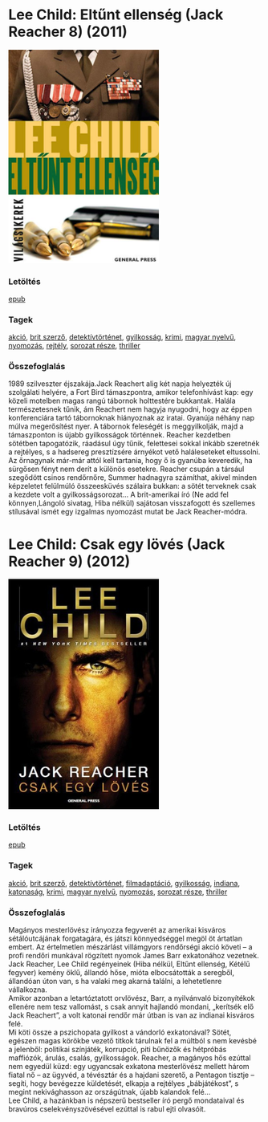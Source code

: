 # <a name="id_1206">Lee Child: Eltűnt ellenség (Jack Reacher 8) (2011)</a>
<img src="https://github.com/BercziSandor/calibre_lib/raw/main/libs/main/Lee%20Child/Eltunt%20ellenseg%20%281206%29/cover.jpg" alt="cover" width="300"/>

### Letöltés
[epub](https://github.com/BercziSandor/calibre_lib/raw/main/libs/main/Lee%20Child/Eltunt%20ellenseg%20%281206%29/Eltunt%20ellenseg%20-%20Lee%20Child.epub)

### Tagek
[akció](https://github.com/berczisandor/calibre_lib/blob/main/libs/main/tags/akci%c3%b3.md), [brit szerző](https://github.com/berczisandor/calibre_lib/blob/main/libs/main/tags/brit%20szerz%c5%91.md), [detektívtörténet](https://github.com/berczisandor/calibre_lib/blob/main/libs/main/tags/detekt%c3%advt%c3%b6rt%c3%a9net.md), [gyilkosság](https://github.com/berczisandor/calibre_lib/blob/main/libs/main/tags/gyilkoss%c3%a1g.md), [krimi](https://github.com/berczisandor/calibre_lib/blob/main/libs/main/tags/krimi.md), [magyar nyelvű](https://github.com/berczisandor/calibre_lib/blob/main/libs/main/tags/magyar%20nyelv%c5%b1.md), [nyomozás](https://github.com/berczisandor/calibre_lib/blob/main/libs/main/tags/nyomoz%c3%a1s.md), [rejtély](https://github.com/berczisandor/calibre_lib/blob/main/libs/main/tags/rejt%c3%a9ly.md), [sorozat része](https://github.com/berczisandor/calibre_lib/blob/main/libs/main/tags/sorozat%20r%c3%a9sze.md), [thriller](https://github.com/berczisandor/calibre_lib/blob/main/libs/main/tags/thriller.md)

### Összefoglalás
<div>
<p>1989 ​szilveszter éjszakája.Jack Reachert alig két napja helyezték új szolgálati helyére, a Fort Bird támaszpontra, amikor telefonhívást kap: egy közeli motelben magas rangú tábornok holttestére bukkantak. Halála természetesnek tűnik, ám Reachert nem hagyja nyugodni, hogy az éppen konferenciára tartó tábornoknak hiányoznak az iratai. Gyanúja néhány nap múlva megerősítést nyer. A tábornok feleségét is meggyilkolják, majd a támaszponton is újabb gyilkosságok történnek. Reacher kezdetben sötétben tapogatózik, ráadásul úgy tűnik, felettesei sokkal inkább szeretnék a rejtélyes, s a hadsereg presztízsére árnyékot vető haláleseteket eltussolni. Az őrnagynak már-már attól kell tartania, hogy ő is gyanúba keveredik, ha sürgősen fényt nem derít a különös esetekre. Reacher csupán a társául szegődött csinos rendőrnőre, Summer hadnagyra számíthat, akivel minden képzeletet felülmúló összeesküvés szálaira bukkan: a sötét terveknek csak a kezdete volt a gyilkosságsorozat… A brit-amerikai író (Ne add fel könnyen,Lángoló sivatag, Hiba nélkül) sajátosan visszafogott és szellemes stílusával ismét egy izgalmas nyomozást mutat be Jack Reacher-módra.</p></div>


# <a name="id_392">Lee Child: Csak egy lövés (Jack Reacher 9) (2012)</a>
<img src="https://github.com/BercziSandor/calibre_lib/raw/main/libs/main/Lee%20Child/Csak%20egy%20loves%20%28392%29/cover.jpg" alt="cover" width="300"/>

### Letöltés
[epub](https://github.com/BercziSandor/calibre_lib/raw/main/libs/main/Lee%20Child/Csak%20egy%20loves%20%28392%29/Csak%20egy%20loves%20-%20Lee%20Child.epub)

### Tagek
[akció](https://github.com/berczisandor/calibre_lib/blob/main/libs/main/tags/akci%c3%b3.md), [brit szerző](https://github.com/berczisandor/calibre_lib/blob/main/libs/main/tags/brit%20szerz%c5%91.md), [detektívtörténet](https://github.com/berczisandor/calibre_lib/blob/main/libs/main/tags/detekt%c3%advt%c3%b6rt%c3%a9net.md), [filmadaptáció](https://github.com/berczisandor/calibre_lib/blob/main/libs/main/tags/filmadapt%c3%a1ci%c3%b3.md), [gyilkosság](https://github.com/berczisandor/calibre_lib/blob/main/libs/main/tags/gyilkoss%c3%a1g.md), [indiana](https://github.com/berczisandor/calibre_lib/blob/main/libs/main/tags/indiana.md), [katonaság](https://github.com/berczisandor/calibre_lib/blob/main/libs/main/tags/katonas%c3%a1g.md), [krimi](https://github.com/berczisandor/calibre_lib/blob/main/libs/main/tags/krimi.md), [magyar nyelvű](https://github.com/berczisandor/calibre_lib/blob/main/libs/main/tags/magyar%20nyelv%c5%b1.md), [nyomozás](https://github.com/berczisandor/calibre_lib/blob/main/libs/main/tags/nyomoz%c3%a1s.md), [sorozat része](https://github.com/berczisandor/calibre_lib/blob/main/libs/main/tags/sorozat%20r%c3%a9sze.md), [thriller](https://github.com/berczisandor/calibre_lib/blob/main/libs/main/tags/thriller.md)

### Összefoglalás
<div>
<p>Magányos ​mesterlövész irányozza fegyverét az amerikai kisváros sétálóutcájának forgatagára, és játszi könnyedséggel megöl öt ártatlan embert. Az értelmetlen mészárlást villámgyors rendőrségi akció követi – a profi rendőri munkával rögzített nyomok James Barr exkatonához vezetnek.<br>Jack Reacher, Lee Child regényeinek (Hiba nélkül, Eltűnt ellenség, Kétélű fegyver) kemény öklű, állandó hőse, mióta elbocsátották a seregből, állandóan úton van, s ha valaki meg akarná találni, a lehetetlenre vállalkozna.<br>Amikor azonban a letartóztatott orvlövész, Barr, a nyilvánvaló bizonyítékok ellenére nem tesz vallomást, s csak annyit hajlandó mondani, „kerítsék elő Jack Reachert”, a volt katonai rendőr már útban is van az indianai kisváros felé.<br>Mi köti össze a pszichopata gyilkost a vándorló exkatonával? Sötét, egészen magas körökbe vezető titkok tárulnak fel a múltból s nem kevésbé a jelenből: politikai színjáték, korrupció, piti bűnözők és hétpróbás maffiózók, árulás, csalás, gyilkosságok. Reacher, a magányos hős ezúttal nem egyedül küzd: egy ugyancsak exkatona mesterlövész mellett három fiatal nő – az ügyvéd, a tévésztár és a hajdani szerető, a Pentagon tisztje – segíti, hogy bevégezze küldetését, elkapja a rejtélyes „bábjátékost”, s megint nekivághasson az országútnak, újabb kalandok felé…<br>Lee Child, a hazánkban is népszerű bestseller író pergő mondataival és bravúros cselekvényszövésével ezúttal is rabul ejti olvasóit.</p></div>



